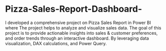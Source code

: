 # Pizza-Sales-Report-Dashboard-
I developed a comprehensive project on Pizza Sales Report in Power BI where The project helps to analyze and visualize sales data. The goal of this project is to provide actionable insights into sales &amp; customer preferences, and order trends through an interactive dashboard. By leveraging data visualization, DAX calculations, and Power Query.
